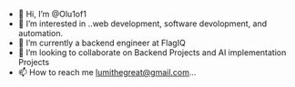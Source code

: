 - 👋 Hi, I’m @Olu1of1
- 👀 I’m interested in ..web development, software devolopment, and automation.
- 🌱 I’m currently a backend engineer at FlagIQ
- 💞️ I’m looking to collaborate on Backend Projects and AI implementation Projects
- 📫 How to reach me lumithegreat@gmail.com...

<!---
NBA-Lumiboy/NBA-Lumiboy is a ✨ special ✨ repository because its `README.md` (this file) appears on your GitHub profile.
You can click the Preview link to take a look at your changes.
--->
